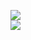 [![](https://img.shields.io/badge/Made%20With-Github%20Spray-lightgrey.svg?style=for-the-badge&logo=github)](https://github.com/Annihil/github-spray#2563)  
[![](https://i.imgur.com/2DrTn0Z.gif)](https://github.com/Annihil/github-spray)